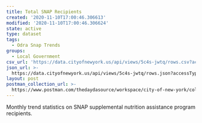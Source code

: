 ```yaml
---
title: Total SNAP Recipients
created: '2020-11-10T17:00:46.306613'
modified: '2020-11-10T17:00:46.306624'
state: active
type: dataset
tags:
  - Odra Snap Trends
groups:
  - Local Government
csv_url: 'https://data.cityofnewyork.us/api/views/5c4s-jwtq/rows.csv?accessType=DOWNLOAD'
json_url: >-
  https://data.cityofnewyork.us/api/views/5c4s-jwtq/rows.json?accessType=DOWNLOAD
layout: post
postman_collection_url: >-
  https://www.postman.com/thedaydasource/workspace/city-of-new-york/collection/15909983-65410373-2843-42a7-b793-253bf2a99fc3
---
```

Monthly trend statistics on SNAP supplemental nutrition assistance program recipients.
